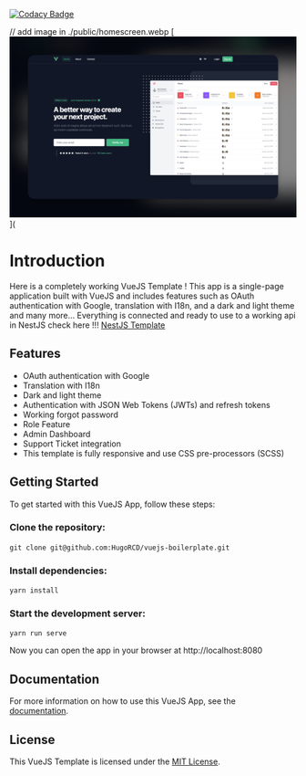 [![Codacy Badge](https://app.codacy.com/project/badge/Grade/96ef5ef23a4442c2bf73762f46e52749)](https://www.codacy.com/gh/HugoRCD/vuejs-boilerplate/dashboard?utm_source=github.com&amp;utm_medium=referral&amp;utm_content=HugoRCD/vuejs-boilerplate&amp;utm_campaign=Badge_Grade)

// add image in ./public/homescreen.webp
[![Homescreen](./public/homescreen.webp)](

# Introduction

Here is a completely working VueJS Template ! This app is a single-page application built with VueJS and includes features such as OAuth authentication with Google, translation with I18n, and a dark and light theme and many more...
Everything is connected and ready to use to a working api in NestJS check here !!! [NestJS Template](https://github.com/HugoRCD/nestjs-boilerplate)

## Features
- OAuth authentication with Google
- Translation with I18n
- Dark and light theme
- Authentication with JSON Web Tokens (JWTs) and refresh tokens
- Working forgot password
- Role Feature
- Admin Dashboard
- Support Ticket integration
- This template is fully responsive and use CSS pre-processors (SCSS)

## Getting Started
To get started with this VueJS App, follow these steps:

### Clone the repository:
```
git clone git@github.com:HugoRCD/vuejs-boilerplate.git
```

### Install dependencies:
```
yarn install
```

### Start the development server:
```
yarn run serve
```

Now you can open the app in your browser at http://localhost:8080

## Documentation
For more information on how to use this VueJS App, see the [documentation](./docs).

## License
This VueJS Template is licensed under the [MIT License](./LICENSE).

